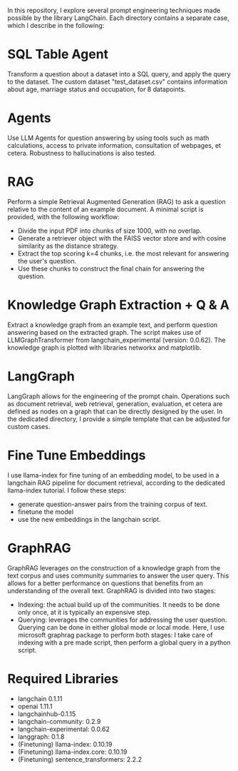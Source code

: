 In this repository, I explore several prompt engineering techniques made possible by the library LangChain. Each directory contains a separate case, which I describe in the following:

# SQL Table Agent

Transform a question about a dataset into a SQL query, and apply the query to the dataset.
The custom dataset "test_dataset.csv" contains information about age, marriage status and occupation, for 8 datapoints.

# Agents

Use LLM Agents for question answering by using tools such as math calculations, access to private information, consultation of webpages, et cetera.
Robustness to hallucinations is also tested.

# RAG

Perform a simple Retrieval Augmented Generation (RAG) to ask a question relative to the content of an example document. A minimal script is provided, with the following workflow:
* Divide the input PDF into chunks of size 1000, with no overlap.
* Generate a retriever object with the FAISS vector store and with cosine similarity as the distance strategy.
* Extract the top scoring k=4 chunks, i.e. the most relevant for answering the user's question.
* Use these chunks to construct the final chain for answering the question.

# Knowledge Graph Extraction + Q & A

Extract a knowledge graph from an example text, and perform question answering based on the extracted graph. The script makes use of LLMGraphTransformer from langchain_experimental (version: 0.0.62). The knowledge graph is plotted with libraries networkx and matplotlib.

# LangGraph

LangGraph allows for the engineering of the prompt chain. Operations such as document retrieval, web retrieval, generation, evaluation, et cetera are defined as nodes on a graph that can be directly designed by the user.  In the dedicated directory, I provide a simple template that can be adjusted for custom cases.

# Fine Tune Embeddings
I use llama-index for fine tuning of an embedding model, to be used in a langchain RAG pipeline for document retrieval, according to the dedicated llama-index tutorial. I follow these steps:
* generate question-answer pairs from the training corpus of text.
* finetune the model
* use the new embeddings in the langchain script.

# GraphRAG

GraphRAG leverages on the construction of a knowledge graph from the text corpus and uses community summaries to answer the user query. This allows for a better performance on questions that benefits from an understanding of the overall text. GraphRAG is divided into two stages:
* Indexing: the actual build up of the communities. It needs to be done only once, at it is typically an expensive step.
* Querying: leverages the communities for addressing the user question. Querying can be done in  either global mode or local mode.
Here, I use microsoft graphrag package to perform both stages: I take care of indexing with a pre made script, then perform a global query in a python script.

# Required Libraries 

* langchain 0.1.11
* openai 1.11.1
* langchainhub-0.1.15
* langchain-community: 0.2.9
* langchain-experimental: 0.0.62
* langgraph: 0.1.8
* (Finetuning) llama-index: 0.10.19
* (Finetuning) llama-index.core: 0.10.19
* (Finetuning) sentence_transformers: 2.2.2